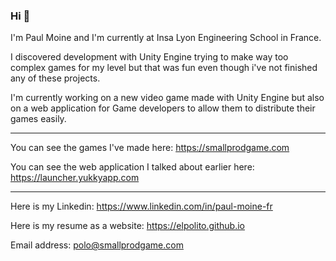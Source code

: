 ### Hi 👋

I'm Paul Moine and I'm currently at Insa Lyon Engineering School in France.

I discovered development with Unity Engine trying to make way too complex games for my level but that was fun even though i've not finished any of these projects.

I'm currently working on a new video game made with Unity Engine but also on a web application for Game developers to allow them to distribute their games easily.

---

You can see the games I've made here: https://smallprodgame.com

You can see the web application I talked about earlier here: https://launcher.yukkyapp.com

---

Here is my Linkedin: https://www.linkedin.com/in/paul-moine-fr

Here is my resume as a website: https://elpolito.github.io

Email address: polo@smallprodgame.com
